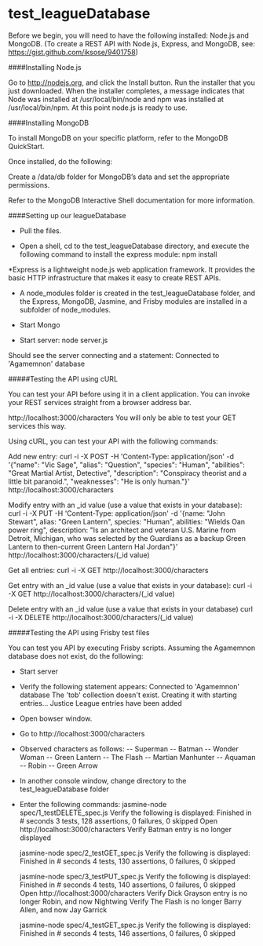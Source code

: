 # test_leagueDatabase

Before we begin, you will need to have the following installed: Node.js and MongoDB. (To create a REST API with Node.js, Express, and MongoDB, see: https://gist.github.com/iksose/9401758)

####Installing Node.js

Go to http://nodejs.org, and click the Install button.
Run the installer that you just downloaded. When the installer completes, a message indicates that Node was installed at /usr/local/bin/node and npm was installed at /usr/local/bin/npm.
At this point node.js is ready to use. 


####Installing MongoDB

To install MongoDB on your specific platform, refer to the MongoDB QuickStart. 

Once installed, do the following:

Create a /data/db folder for MongoDB’s data and set the appropriate permissions.

Refer to the MongoDB Interactive Shell documentation for more information.


####Setting up our leagueDatabase

- Pull the files.

- Open a shell, cd to the test_leagueDatabase directory, and execute the following command to install the express module: npm install

*Express is a lightweight node.js web application framework. It provides the basic HTTP infrastructure that makes it easy to create REST APIs.

- A node_modules folder is created in the test_leagueDatabase folder, and the Express, MongoDB, Jasmine, and Frisby modules are installed in a subfolder of node_modules.

- Start Mongo

- Start server: node server.js

Should see the server connecting and a statement: Connected to 'Agamemnon' database

 
#####Testing the API using cURL

You can test your API before using it in a client application. 
You can invoke your REST services straight from a browser address bar.

http://localhost:3000/characters
You will only be able to test your GET services this way.

Using cURL, you can test your API with the following commands:

Add new entry:
curl -i -X POST -H 'Content-Type: application/json' -d '{"name": "Vic Sage", "alias": "Question", "species": "Human", "abilities": "Great Martial Artist, Detective", "description": "Conspiracy theorist and a little bit paranoid.", "weaknesses": "He is only human."}' http://localhost:3000/characters

Modify entry with an _id value (use a value that exists in your database):
curl -i -X PUT -H 'Content-Type: application/json' -d '{name: "John Stewart", alias: "Green Lantern", species: "Human", abilities: "Wields Oan power ring", description: "Is an architect and veteran U.S. Marine from Detroit, Michigan, who was selected by the Guardians as a backup Green Lantern to then-current Green Lantern Hal Jordan"}' http://localhost:3000/characters/(_id value)

Get all entries:
curl -i -X GET http://localhost:3000/characters

Get entry with an _id value (use a value that exists in your database):
curl -i -X GET http://localhost:3000/characters/(_id value)

Delete entry with an _id value (use a value that exists in your database)
curl -i -X DELETE http://localhost:3000/characters/(_id value)



#####Testing the API using Frisby test files

You can test you API by executing Frisby scripts. Assuming the Agamemnon database does not exist, do the following:

- Start server

- Verify the following statement appears: 
Connected to 'Agamemnon' database
The 'tob' collection doesn't exist. Creating it with starting entries...
Justice League entries have been added

- Open bowser window.

- Go to http://localhost:3000/characters

- Observed characters as follows:
    -- Superman
    -- Batman
    -- Wonder Woman
    -- Green Lantern
    -- The Flash
    -- Martian Manhunter
    -- Aquaman
    -- Robin
    -- Green Arrow

- In another console window, change directory to the test_leagueDatabase folder

- Enter the following commands: 
  jasmine-node spec/1_testDELETE_spec.js
  Verify the following is displayed:
    Finished in # seconds
    3 tests, 128 assertions, 0 failures, 0 skipped
  Open http://localhost:3000/characters
  Verify Batman entry is no longer displayed
  
  
  jasmine-node spec/2_testGET_spec.js
  Verify the following is displayed:
    Finished in # seconds
    4 tests, 130 assertions, 0 failures, 0 skipped
    
    
  jasmine-node spec/3_testPUT_spec.js
  Verify the following is displayed:
    Finished in # seconds
    4 tests, 140 assertions, 0 failures, 0 skipped  
  Open http://localhost:3000/characters
  Verify Dick Grayson entry is no longer Robin, and now Nightwing
  Verify The Flash is no longer Barry Allen, and now Jay Garrick
  
  
  jasmine-node spec/4_testGET_spec.js
  Verify the following is displayed:
    Finished in # seconds
    4 tests, 146 assertions, 0 failures, 0 skipped
  